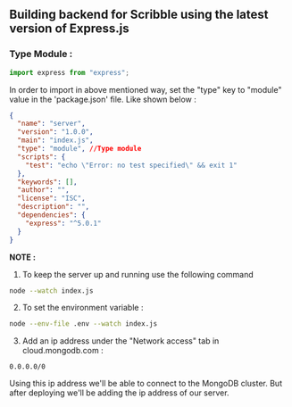 ## Building backend for Scribble using the latest version of Express.js

### Type Module : 
```js
import express from "express";
```

In order to import in above mentioned way, set the "type" key to "module" value in the 'package.json' file. Like shown below : 

```json
{
  "name": "server",
  "version": "1.0.0",
  "main": "index.js",
  "type": "module", //Type module
  "scripts": {
    "test": "echo \"Error: no test specified\" && exit 1"
  },
  "keywords": [],
  "author": "",
  "license": "ISC",
  "description": "",
  "dependencies": {
    "express": "^5.0.1"
  }
}
```

**NOTE :**

1. To keep the server up and running use the following command
```bash
node --watch index.js
```

2. To set the environment variable :
```bash
node --env-file .env --watch index.js
```

3. Add an ip address under the "Network access" tab in cloud.mongodb.com :
```
0.0.0.0/0
```

Using this ip address we'll be able to connect to the MongoDB cluster. But after deploying we'll be adding the ip address of our server.
